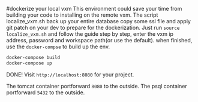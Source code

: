 #dockerize your local vxm
This environment could save your time from building your code to installing on the remote vxm.
The script localize_vxm.sh back up your entire database copy some ssl file and apply git patch on your dev to prepare for the dockerization.
Just run `source localize_vxm.sh` and follow the guide step by step, enter the vxm ip address, password and workspace path(or use the default).
when finished, use the `docker-compse` to build up the env.
```sh
docker-compose build
docker-compose up
```
DONE!
Visit `http://localhost:8080` for your project.

The tomcat container portforward `8080` to the outside.
The psql container portforward `5432` to the outside.

